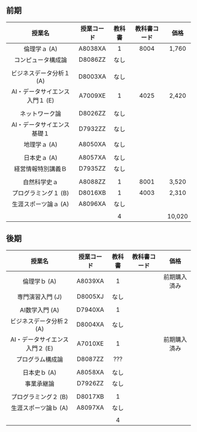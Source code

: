 ## 前期
|授業名|授業コード|教科書|教科書コード|価格|
|:---:|:---:|:---:|:---:|:---:|
|倫理学ａ (A)|A8038XA|1|8004|1,760|
|コンピュータ構成論|D8086ZZ|なし|
||
|ビジネスデータ分析１ (A)|D8003XA|なし|
|AI・データサイエンス入門１ (E)|A7009XE|1|4025|2,420|
||
|ネットワーク論|D8026ZZ|なし|
|AI・データサイエンス基礎１|D7932ZZ|なし|
|地理学ａ (A)|A8050XA|なし|
||
|日本史ａ (A)|A8057XA|なし|
|経営情報特別講義Ｂ|D7935ZZ|なし|
||
|自然科学史ａ|A8088ZZ|1|8001|3,520|
|プログラミング１ (B)|D8016XB|1|4003|2,310|
|生涯スポーツ論ａ (A)|A8096XA|なし|
||
|||4||10,020|

## 後期
|授業名|授業コード|教科書|教科書コード|価格|
|:---:|:---:|:---:|:---:|:---:|
|倫理学ｂ (A)|A8039XA|1||前期購入済み|
|専門演習入門 (J)|D8005XJ|なし|
||
|AI数学入門 (A)|D7940XA|1||
|ビジネスデータ分析２ (A)|D8004XA|なし|
|AI・データサイエンス入門２ (E)|A7010XE|1||前期購入済み|
|プログラム構成論|D8087ZZ|???||||
||
|日本史ｂ (A)|A8058XA|なし|
|事業承継論|D7926ZZ|なし|
||
|プログラミング２ (B)|D8017XB|1|||前期購入済み|
|生涯スポーツ論ｂ (A)|A8097XA|なし|
||
|||4|
